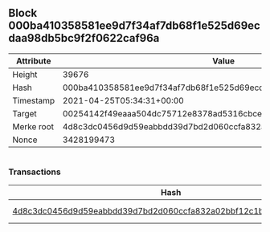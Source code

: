 ## Block 000ba410358581ee9d7f34af7db68f1e525d69ecdaa98db5bc9f2f0622caf96a

Attribute | Value
--- | ---
Height | 39676
Hash | 000ba410358581ee9d7f34af7db68f1e525d69ecdaa98db5bc9f2f0622caf96a
Timestamp | 2021-04-25T05:34:31+00:00
Target | 00254142f49eaaa504dc75712e8378ad5316cbcead634704b3734b6271167cc4
Merke root | 4d8c3dc0456d9d59eabbdd39d7bd2d060ccfa832a02bbf12c1ba62dd1467230a
Nonce | 3428199473

```

```

### Transactions

Hash | Amount
--- | ---
[4d8c3dc0456d9d59eabbdd39d7bd2d060ccfa832a02bbf12c1ba62dd1467230a](4d8c3dc0456d9d59eabbdd39d7bd2d060ccfa832a02bbf12c1ba62dd1467230a.md) | 10.00000000 SKEPTI 
